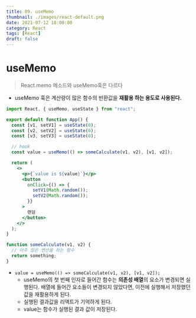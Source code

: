 ```yaml
---
title: 09. useMemo
thumbnail: ./images/react-default.png
date: 2021-07-12 18:00:00
category: React
tags: [React]
draft: false
---
```


# useMemo

> React.memo 메소드와 useMemo훅은 다르다

- useMemo 훅은 계산량이 많은 함수의 반환값을 **재활용 하는 용도로 사용된다.**

```jsx
import React, { useMemo, useState } from "react";

export default function App() {
  const [v1, setV1] = useState(0);
  const [v2, setV2] = useState(0);
  const [v3, setV3] = useState(0);

  // hook
  const value = useMemo(() => someCalculate(v1, v2), [v1, v2]);

  return (
    <>
      <p>{`value is ${value}`}</p>
      <button
        onClick={() => {
          setV1(Math.random());
          setV2(Math.random());
        }}
      >
        랜덤
      </button>
    </>
  );
}

function someCalculate(v1, v2) {
  // 아주 많은 연산을 하는 함수
  return something;
}
```

- `value = useMemo(() => someCalculate(v1, v2), [v1, v2]);`
  - useMemo의 첫 번째 인자로 들어간 함수는 **의존성 배열**의 요소가 변경되면 실행된다. 배열에 들어간 요소들이 변경되지 않았다면, 이전에 실행해서 저장했던 값을 재활용하게 된다.
  - 실행된 결과값을 리액트가 기억하게 된다.
  - value는 함수가 실행된 결과 값이 저장된다.
